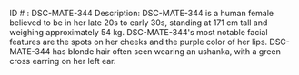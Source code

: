 ID # : DSC-MATE-344
Description: DSC-MATE-344 is a human female believed to be in her late 20s to early 30s, standing at 171 cm tall and weighing approximately 54 kg. DSC-MATE-344's most notable facial features are the spots on her cheeks and the purple color of her lips. DSC-MATE-344 has blonde hair often seen wearing an ushanka, with a green cross earring on her left ear.